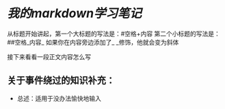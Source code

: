# _我的markdown学习笔记_

从标题开始讲起，第一个大标题的写法是：#空格+内容
第二个小标题的写法是：             ##空格_内容_
如果你在内容旁边添加了_ _修饰，他就会变为斜体

接下来看看一段正文内容怎么写

## 关于事件绕过的知识补充：
- 总述：适用于没办法愉快地输入<script><img/>标签的场合（多半是标签符号被强制过滤了）
那么这种情况，既不能直接输入脚本，又没办法利用找不到图片文件路径而执行代码的方法，此时需要找到新的触发方式。

这段文字前面加上了-开头，markdown都是要在修饰符后面加上一个空格的
顺带一提，添加一个空行来取消段落修饰符号

## 引用框
- 通过>来修饰
>So the time is come
>For you to learn your treasons
>The reason for bleeding
>
>You took me away
>Turned me into something
>The light wouldn't save

## 注释怎么写
- \[//]: # (至少在dillnger上这样行得通，在这个操作符前面加\转义字符好让他显示出来)
- 通用的方法是html的注释标签 &nbsp;&nbsp;<!-- 渲染之后就看不见了 -->

## 空格怎么输入
- 输入\&nbsp;记得加分号
- 此外，使用以下的标签组（）
<pre>
这是一段预格式化文本。
它会保留所有的空格和制表符。

</pre>
## 点击跳转
- wch连续前高视频[点我查看](https://ys-api.mihoyo.com/event/download_porter/link/ys_cn/official/pc_default)
- \[显示的内容](网址)

## 输入代码
\```python
print("hello")
## 图片插入
- 待完成

